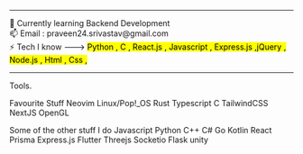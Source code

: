 <hr> 
 🌱 Currently learning Backend Development <br>
 📫 Email : praveen24.srivastav@gmail.com<BR>
 ⚡️ Tech I know ---> <mark> Python , C , React.js , Javascript , Express.js ,jQuery , Node.js , Html , Css ,  </mark>

 <hr> 
 Tools.

Favourite Stuff
Neovim Linux/Pop!_OS Rust Typescript C TailwindCSS NextJS OpenGL

Some of the other stuff I do
Javascript Python C++ C# Go Kotlin React Prisma Express.js Flutter Threejs Socketio Flask unity
<!--

**praveen24sriv/praveen24sriv** is a ✨ _special_ ✨ repository because its `README.md` (this file) appears on your GitHub profile.

Here are some ideas to get you started:

- 🔭 I’m currently working on ...
- 
- 👯 I’m looking to collaborate on ...
- 🤔 I’m looking for help with ...
- 💬 Ask me about ...
- 📫 How to reach me: ...
- 😄 Pronouns: ...
- ⚡ Fun fact: ...
-->
